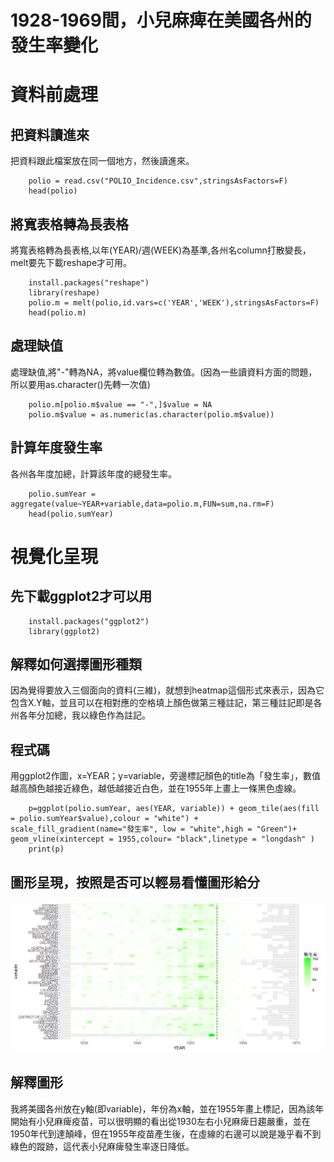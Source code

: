 1928-1969間，小兒麻痺在美國各州的發生率變化
================

資料前處理
==========

把資料讀進來
------------

把資料跟此檔案放在同一個地方，然後讀進來。

        polio = read.csv("POLIO_Incidence.csv",stringsAsFactors=F)
        head(polio)

將寬表格轉為長表格
------------------

將寬表格轉為長表格,以年(YEAR)/週(WEEK)為基準,各州名column打散變長，melt要先下載reshape才可用。

        install.packages("reshape")
        library(reshape)
        polio.m = melt(polio,id.vars=c('YEAR','WEEK'),stringsAsFactors=F)
        head(polio.m)

處理缺值
--------

處理缺值,將"-"轉為NA，將value欄位轉為數值。(因為一些讀資料方面的問題，所以要用as.character()先轉一次值)

        polio.m[polio.m$value == "-",]$value = NA 
        polio.m$value = as.numeric(as.character(polio.m$value)) 

計算年度發生率
--------------

各州各年度加總，計算該年度的總發生率。

        polio.sumYear = aggregate(value~YEAR+variable,data=polio.m,FUN=sum,na.rm=F)
        head(polio.sumYear)

視覺化呈現
==========

先下載ggplot2才可以用
---------------------

        install.packages("ggplot2")
        library(ggplot2)

解釋如何選擇圖形種類
--------------------

因為覺得要放入三個面向的資料(三維)，就想到heatmap這個形式來表示，因為它包含X.Y軸，並且可以在相對應的空格填上顏色做第三種註記，第三種註記即是各州各年分加總，我以綠色作為註記。

程式碼
------

用ggplot2作圖，x=YEAR；y=variable，旁邊標記顏色的title為「發生率」，數值越高顏色越接近綠色，越低越接近白色，並在1955年上畫上一條黑色虛線。

        p=ggplot(polio.sumYear, aes(YEAR, variable)) + geom_tile(aes(fill = polio.sumYear$value),colour = "white") + scale_fill_gradient(name="發生率", low = "white",high = "Green")+ geom_vline(xintercept = 1955,colour= "black",linetype = "longdash" )
        print(p)

圖形呈現，按照是否可以輕易看懂圖形給分
--------------------------------------

![小兒麻痺在美國各州的發生率變化](https://raw.githubusercontent.com/barry821229/B0121120/master/20160518.png)

解釋圖形
--------

我將美國各州放在y軸(即variable)，年份為x軸，並在1955年畫上標記，因為該年開始有小兒麻痺疫苗，可以很明顯的看出從1930左右小兒麻痺日趨嚴重，並在1950年代到達顛峰，但在1955年疫苗產生後，在虛線的右邊可以說是幾乎看不到綠色的蹤跡，這代表小兒麻痺發生率逐日降低。
